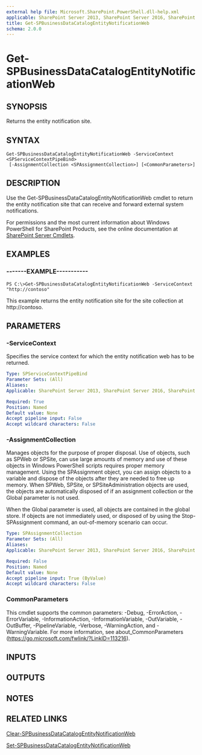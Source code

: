```yaml
---
external help file: Microsoft.SharePoint.PowerShell.dll-help.xml
applicable: SharePoint Server 2013, SharePoint Server 2016, SharePoint Server 2019
title: Get-SPBusinessDataCatalogEntityNotificationWeb
schema: 2.0.0
---
```


# Get-SPBusinessDataCatalogEntityNotificationWeb

## SYNOPSIS

Returns the entity notification site.



## SYNTAX

```
Get-SPBusinessDataCatalogEntityNotificationWeb -ServiceContext <SPServiceContextPipeBind>
 [-AssignmentCollection <SPAssignmentCollection>] [<CommonParameters>]
```

## DESCRIPTION
Use the Get-SPBusinessDataCatalogEntityNotificationWeb cmdlet to return the entity notification site that can receive and forward external system notifications.

For permissions and the most current information about Windows PowerShell for SharePoint Products, see the online documentation at [SharePoint Server Cmdlets](https://docs.microsoft.com/powershell/sharepoint/sharepoint-server/sharepoint-server-cmdlets).

## EXAMPLES

### -------EXAMPLE----------- 
```
PS C:\>Get-SPBusinessDataCatalogEntityNotificationWeb -ServiceContext "http://contoso"
```

This example returns the entity notification site for the site collection at http://contoso.

## PARAMETERS

### -ServiceContext
Specifies the service context for which the entity notification web has to be returned.

```yaml
Type: SPServiceContextPipeBind
Parameter Sets: (All)
Aliases: 
Applicable: SharePoint Server 2013, SharePoint Server 2016, SharePoint Server 2019

Required: True
Position: Named
Default value: None
Accept pipeline input: False
Accept wildcard characters: False
```

### -AssignmentCollection
Manages objects for the purpose of proper disposal.
Use of objects, such as SPWeb or SPSite, can use large amounts of memory and use of these objects in Windows PowerShell scripts requires proper memory management.
Using the SPAssignment object, you can assign objects to a variable and dispose of the objects after they are needed to free up memory.
When SPWeb, SPSite, or SPSiteAdministration objects are used, the objects are automatically disposed of if an assignment collection or the Global parameter is not used.

When the Global parameter is used, all objects are contained in the global store.
If objects are not immediately used, or disposed of by using the Stop-SPAssignment command, an out-of-memory scenario can occur.

```yaml
Type: SPAssignmentCollection
Parameter Sets: (All)
Aliases: 
Applicable: SharePoint Server 2013, SharePoint Server 2016, SharePoint Server 2019

Required: False
Position: Named
Default value: None
Accept pipeline input: True (ByValue)
Accept wildcard characters: False
```

### CommonParameters
This cmdlet supports the common parameters: -Debug, -ErrorAction, -ErrorVariable, -InformationAction, -InformationVariable, -OutVariable, -OutBuffer, -PipelineVariable, -Verbose, -WarningAction, and -WarningVariable. For more information, see about_CommonParameters (https://go.microsoft.com/fwlink/?LinkID=113216).

## INPUTS

## OUTPUTS

## NOTES

## RELATED LINKS

[Clear-SPBusinessDataCatalogEntityNotificationWeb](Clear-SPBusinessDataCatalogEntityNotificationWeb.md)

[Set-SPBusinessDataCatalogEntityNotificationWeb](Set-SPBusinessDataCatalogEntityNotificationWeb.md)

